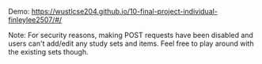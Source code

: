 Demo: https://wustlcse204.github.io/10-final-project-individual-finleylee2507/#/ 

Note: For security reasons, making POST requests have been disabled and users can't add/edit any study sets and items. Feel free to play around with the existing sets though.

